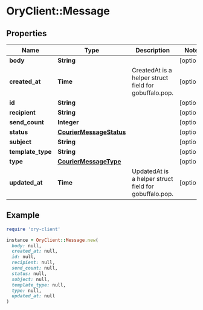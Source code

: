 # OryClient::Message

## Properties

| Name | Type | Description | Notes |
| ---- | ---- | ----------- | ----- |
| **body** | **String** |  | [optional] |
| **created_at** | **Time** | CreatedAt is a helper struct field for gobuffalo.pop. | [optional] |
| **id** | **String** |  | [optional] |
| **recipient** | **String** |  | [optional] |
| **send_count** | **Integer** |  | [optional] |
| **status** | [**CourierMessageStatus**](CourierMessageStatus.md) |  | [optional] |
| **subject** | **String** |  | [optional] |
| **template_type** | **String** |  | [optional] |
| **type** | [**CourierMessageType**](CourierMessageType.md) |  | [optional] |
| **updated_at** | **Time** | UpdatedAt is a helper struct field for gobuffalo.pop. | [optional] |

## Example

```ruby
require 'ory-client'

instance = OryClient::Message.new(
  body: null,
  created_at: null,
  id: null,
  recipient: null,
  send_count: null,
  status: null,
  subject: null,
  template_type: null,
  type: null,
  updated_at: null
)
```

